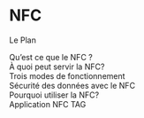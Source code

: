 # NFC
Le Plan 

Qu’est ce que le NFC ?
<BR>
À quoi peut servir la NFC?
<BR>
Trois modes de fonctionnement
<BR>
Sécurité des données avec le NFC
<BR>
Pourquoi utiliser la NFC?
<BR>
Application NFC TAG 
<BR>
